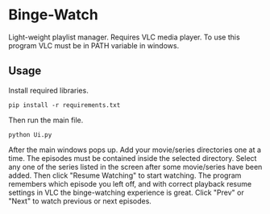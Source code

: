 # Binge-Watch
Light-weight playlist manager. Requires VLC media player. To use this program VLC must be in PATH variable in windows.

## Usage
Install required libraries.
```
pip install -r requirements.txt
```
Then run the main file.
```
python Ui.py
```
After the main windows pops up. Add your movie/series directories one at a time. The episodes must be contained inside the selected directory.
Select any one of the series listed in the screen after some movie/series have been added. Then click "Resume Watching" to start watching. The program
remembers which episode you left off, and with correct playback resume settings in VLC the binge-watching experience is great. Click "Prev" or "Next" to watch
previous or next episodes. 